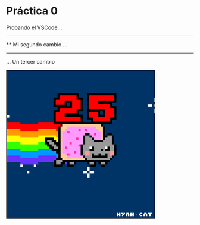  # Práctica 0

Probando el VSCode...

***********************
**  Mi segundo cambio....
*************************

... Un tercer cambio

![](Ejercicio2-img1.gif)
